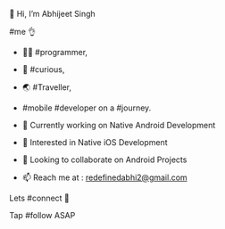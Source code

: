 

👋 Hi, I’m Abhijeet Singh

#me 👌

- 👨‍💻 #programmer,

- 🧐 #curious,

- 🌏 #Traveller, 

- #mobile #developer on a #journey.

- 🔭 Currently working on Native Android Development

- 👀 Interested in Native iOS Development

- 👯 Looking to collaborate on Android Projects

- 📫 Reach me at : redefinedabhi2@gmail.com

Lets #connect 🔗 

Tap #follow ASAP

<!--
**thatsabhi22/thatsabhi22** is a ✨ _special_ ✨ repository because its `README.md` (this file) appears on your GitHub profile.

Here are some ideas to get you started:

- 🔭 I’m currently working on ...
- 🌱 I’m currently learning ...
- 👯 I’m looking to collaborate on ...
- 🤔 I’m looking for help with ...
- 💬 Ask me about ...
- 📫 How to reach me: ...
- 😄 Pronouns: ...
- ⚡ Fun fact: ...
-->
